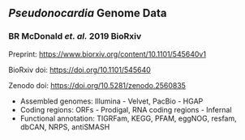 ## *Pseudonocardia* Genome Data
### BR McDonald *et. al.* 2019 BioRxiv

Preprint: https://www.biorxiv.org/content/10.1101/545640v1

BioRxiv doi: https://doi.org/10.1101/545640

Zenodo doi: https://doi.org/10.5281/zenodo.2560835

 - Assembled genomes: Illumina - Velvet, PacBio - HGAP
 - Coding regions: ORFs - Prodigal, RNA coding regions - Infernal
 - Functional annotation: TIGRFam, KEGG, PFAM, eggNOG, resfam, dbCAN, NRPS, antiSMASH
